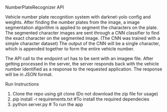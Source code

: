 NumberPlateRecognizer API

Vehicle number plate recognition system with darknet-yolo config and weights. After finding the number plates from the image, a image segmentation algorithm is applied to segment the characters on the plate. The segmented character images are sent through a CNN classifier to find the exact character on the segmented image. (The CNN was trained with a simple character dataset) The output of the CNN will be a single character, which is appended together to form the entire vehicle number.

The API call to the endpoint url has to be sent with an imagew file. After getting processed in the server, the server responds back with the vehicle number identified as a response to the requested application. The response will be in JSON format.


Run Instructions

1) Clone the repo using git clone (Do not download the zip file for usage)
2) pip install -r requirements.txt       #To install the required dependecies
3) python server.py                         # To run the app